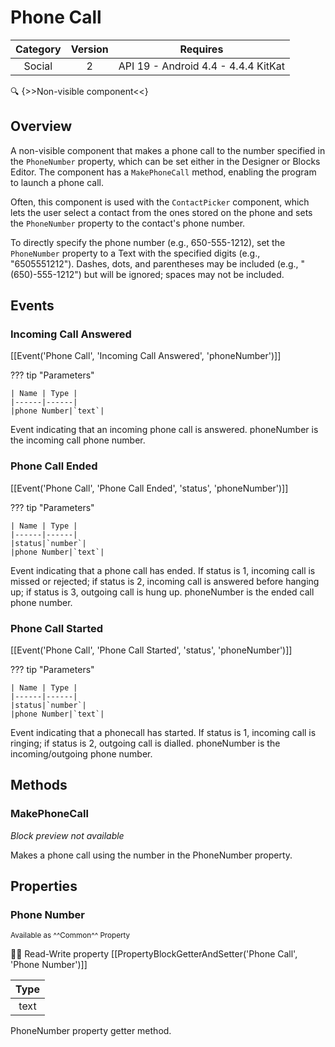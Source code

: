 # Phone Call

| Category | Version | Requires |
|:--------:|:-------:|:--------:|
|Social|2|API 19 - Android 4.4 - 4.4.4 KitKat|

:mag: {>>Non-visible component<<}

## Overview

A non-visible component that makes a phone call to the number specified in the `` PhoneNumber `` property, which can be set either in the Designer or Blocks Editor. The component has a `` MakePhoneCall `` method, enabling the program to launch a phone call.

Often, this component is used with the `` ContactPicker `` component, which lets the user select a contact from the ones stored on the phone and sets the `` PhoneNumber `` property to the contact's phone number.

To directly specify the phone number (e.g., 650-555-1212), set the `` PhoneNumber `` property to a Text with the specified digits (e.g., "6505551212"). Dashes, dots, and parentheses may be included (e.g., "(650)-555-1212") but will be ignored; spaces may not be included.

## Events

### Incoming Call Answered

[[Event('Phone Call', 'Incoming Call Answered', 'phoneNumber')]]

??? tip "Parameters"

    | Name | Type |
    |------|------|
    |phone Number|`text`|


Event indicating that an incoming phone call is answered. phoneNumber is the incoming call phone number.

### Phone Call Ended

[[Event('Phone Call', 'Phone Call Ended', 'status', 'phoneNumber')]]

??? tip "Parameters"

    | Name | Type |
    |------|------|
    |status|`number`|
    |phone Number|`text`|


Event indicating that a phone call has ended. If status is 1, incoming call is missed or rejected; if status is 2, incoming call is answered before hanging up; if status is 3, outgoing call is hung up. phoneNumber is the ended call phone number.

### Phone Call Started

[[Event('Phone Call', 'Phone Call Started', 'status', 'phoneNumber')]]

??? tip "Parameters"

    | Name | Type |
    |------|------|
    |status|`number`|
    |phone Number|`text`|


Event indicating that a phonecall has started. If status is 1, incoming call is ringing; if status is 2, outgoing call is dialled. phoneNumber is the incoming/outgoing phone number.

## Methods

### MakePhoneCall

_Block preview not available_

Makes a phone call using the number in the PhoneNumber property.

## Properties

### Phone Number

<small>Available as ^^Common^^ Property</small>

:eyes::pencil: Read-Write property
[[PropertyBlockGetterAndSetter('Phone Call', 'Phone Number')]]

| Type |
|:----:|
|text|

PhoneNumber property getter method.
